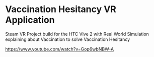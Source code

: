 # Vaccination Hesitancy VR Application
Steam VR Project build for the HTC Vive 2 with Real World Simulation explaining about Vaccination to solve Vaccination Hesitancy

https://www.youtube.com/watch?v=Gop6wbNBW-A
